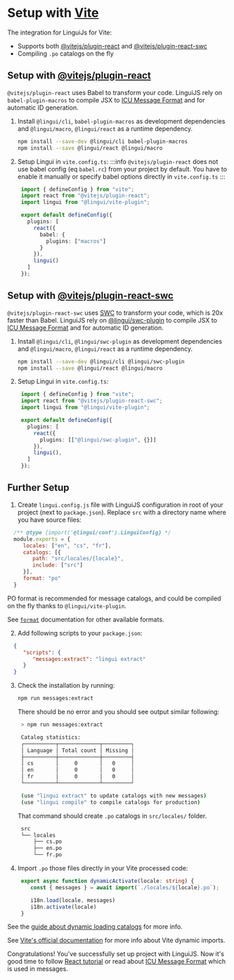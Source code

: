 # Setup with [Vite](https://vitejs.dev/guide/)

The integration for LinguiJs for Vite:
- Supports both [@vitejs/plugin-react](https://www.npmjs.com/package/@vitejs/plugin-react) and [@vitejs/plugin-react-swc](https://www.npmjs.com/package/@vitejs/plugin-react-swc)
- Compiling `.po` catalogs on the fly

## Setup with [@vitejs/plugin-react](https://www.npmjs.com/package/@vitejs/plugin-react)

`@vitejs/plugin-react` uses Babel to transform your code. LinguiJS rely on `babel-plugin-macros` to compile JSX to [ICU Message Format](/docs/ref/message-format.md) and for automatic ID generation.

1.  Install `@lingui/cli`, `babel-plugin-macros` as development dependencies and `@lingui/macro`, `@lingui/react` as a runtime dependency.

    ```bash npm2yarn
    npm install --save-dev @lingui/cli babel-plugin-macros
    npm install --save @lingui/react @lingui/macro
    ```

2. Setup Lingui in `vite.config.ts`:
   :::info
   `@vitejs/plugin-react` does not use babel config (eq `babel.rc`) from your project by default. You have to enable it manually or specify babel options directly in `vite.config.ts`
   :::

   ```ts title="vite.config.ts"
    import { defineConfig } from "vite";
    import react from "@vitejs/plugin-react";
    import lingui from "@lingui/vite-plugin";

    export default defineConfig({
      plugins: [
        react({
          babel: {
            plugins: ["macros"]
          }
        }),
        lingui()
      ]
    });
   ```

## Setup with [@vitejs/plugin-react-swc](https://www.npmjs.com/package/@vitejs/plugin-react-swc)

`@vitejs/plugin-react-swc` uses [SWC](https://swc.rs/) to transform your code, which is 20x faster than Babel. LinguiJS rely on [@lingui/swc-plugin](/ref/swc-plugin) to compile JSX to [ICU Message Format](/docs/ref/message-format.md) and for automatic ID generation.

1.  Install `@lingui/cli`, `@lingui/swc-plugin` as development dependencies and `@lingui/macro`, `@lingui/react` as a runtime dependency.

    ```bash npm2yarn
    npm install --save-dev @lingui/cli @lingui/swc-plugin
    npm install --save @lingui/react @lingui/macro
    ```

2. Setup Lingui in `vite.config.ts`:
   ```ts title="vite.config.ts"
    import { defineConfig } from "vite";
    import react from "@vitejs/plugin-react-swc";
    import lingui from "@lingui/vite-plugin";

    export default defineConfig({
      plugins: [
        react({
          plugins: [["@lingui/swc-plugin", {}]]
        }),
        lingui(),
      ]
    });
   ```
## Further Setup
1. Create `lingui.config.js` file with LinguiJS configuration in root of your project (next to `package.json`). Replace `src` with a directory name where you have source files:
  ```js title="lingui.config.js"
    /** @type {import('@lingui/conf').LinguiConfig} */
    module.exports = {
       locales: ["en", "cs", "fr"],
       catalogs: [{
          path: "src/locales/{locale}",
          include: ["src"]
       }],
       format: "po"
    }
  ```

  PO format is recommended for message catalogs, and could be compiled on the fly thanks to `@lingui/vite-plugin`.

  See [`format`](/docs/ref/catalog-formats.md) documentation for other available formats.

2. Add following scripts to your `package.json`:

  ```json title="package.json"
    {
       "scripts": {
          "messages:extract": "lingui extract"
       }
    }
  ```

3. Check the installation by running:

   ```bash npm2yarn
   npm run messages:extract
   ```

   There should be no error and you should see output similar following:

   ```bash npm2yarn
    > npm run messages:extract

    Catalog statistics:
    ┌──────────┬─────────────┬─────────┐
    │ Language │ Total count │ Missing │
    ├──────────┼─────────────┼─────────┤
    │ cs       │     0       │   0     │
    │ en       │     0       │   0     │
    │ fr       │     0       │   0     │
    └──────────┴─────────────┴─────────┘

    (use "lingui extract" to update catalogs with new messages)
    (use "lingui compile" to compile catalogs for production)
    ```

   That command should create `.po` catalogs in `src/locales/` folder.

   ```bash
    src
    └── locales
        ├── cs.po
        ├── en.po
        └── fr.po
   ```

4. Import `.po` those files directly in your Vite processed code:

   ```ts
    export async function dynamicActivate(locale: string) {
       const { messages } = await import(`./locales/${locale}.po`);

       i18n.load(locale, messages)
       i18n.activate(locale)
    }
   ```

See the [guide about dynamic loading catalogs](/docs/guides/dynamic-loading-catalogs.md) for more info.

See [Vite's official documentation](https://vitejs.dev/guide/features.html#dynamic-import) for more info about Vite dynamic imports.

Congratulations! You've successfully set up project with LinguiJS. Now it's good time to follow [React tutorial](/docs/tutorials/react.md) or read about [ICU Message Format](/docs/ref/message-format.md) which is used in messages.
